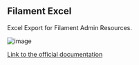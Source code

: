 ## Filament Excel

Excel Export for Filament Admin Resources.

![image](https://user-images.githubusercontent.com/11015977/204793885-e9b2817d-6d39-4194-a719-2c287fafebb6.png)

[Link to the official documentation](https://github.com/pxlrbt/filament-excel)
